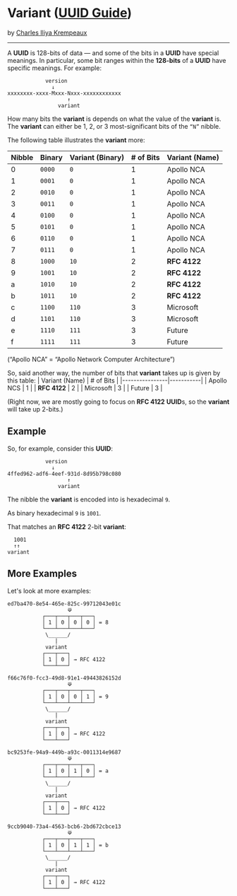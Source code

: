 # Variant ([UUID Guide](../../README.md))

by [Charles Iliya Krempeaux](http://changelog.ca/)

---

A **UUID** is 128-bits of data — and some of the bits in a **UUID** have special meanings.
In particular, some bit ranges within the **128-bits** of a **UUID** have specific meanings. For example:

```
            version
              ↓
xxxxxxxx-xxxx-Mxxx-Nxxx-xxxxxxxxxxxx
                   ↑
                variant
```

How many bits the **variant** is depends on what the  value of the **variant** is.
The **variant** can either be 1, 2, or 3 most-significant bits of the `“N”` nibble.

The following table illustrates the **variant** more:

| Nibble | Binary | Variant (Binary) | # of Bits | Variant (Name) |
|--------|--------|------------------|-----------|----------------|
| 0      | `0000` | `0`              | 1         | Apollo NCA     |
| 1      | `0001` | `0`              | 1         | Apollo NCA     |
| 2      | `0010` | `0`              | 1         | Apollo NCA     |
| 3      | `0011` | `0`              | 1         | Apollo NCA     |
| 4      | `0100` | `0`              | 1         | Apollo NCA     |
| 5      | `0101` | `0`              | 1         | Apollo NCA     |
| 6      | `0110` | `0`              | 1         | Apollo NCA     |
| 7      | `0111` | `0`              | 1         | Apollo NCA     |
| 8      | `1000` | `10`             | 2         | **RFC 4122**   |
| 9      | `1001` | `10`             | 2         | **RFC 4122**   |
| a      | `1010` | `10`             | 2         | **RFC 4122**   |
| b      | `1011` | `10`             | 2         | **RFC 4122**   |
| c      | `1100` | `110`            | 3         | Microsoft      |
| d      | `1101` | `110`            | 3         | Microsoft      |
| e      | `1110` | `111`            | 3         | Future         |
| f      | `1111` | `111`            | 3         | Future         |

(“Apollo NCA” = “Apollo Network Computer Architecture”)

So, said another way, the number of bits that **variant** takes up is given by this table:
| Variant (Name) | # of Bits |
|----------------|-----------|
| Apollo NCS     | 1         |
| **RFC 4122**   | 2         |
| Microsoft      | 3         |
| Future         | 3         |

(Right now, we are mostly going to focus on **RFC 4122** **UUID**s, so the **variant** will take up 2-bits.)

## Example

So, for example, consider this **UUID**:
```
            version
              ↓
4ffed962-adf6-4eef-931d-8d95b798c080
                   ↑
                variant
``` 

The nibble the **variant** is encoded into is hexadecimal `9`.

As binary hexadecimal `9` is `1001`.

That matches an **RFC 4122** 2-bit **variant**:
```
  1001
  ↑↑
variant

```

## More Examples

Let's look at more examples:
```
ed7ba470-8e54-465e-825c-99712043e01c
                   ⟱
           ┌───┬───┬───┬───┐
           │ 1 │ 0 │ 0 │ 0 │ = 8
           └───┴───┴───┴───┘
            \______/
               |
            variant
           ┌───┬───┐
           │ 1 │ 0 │ ⇝ RFC 4122
           └───┴───┘
```
```
f66c76f0-fcc3-49d8-91e1-49443826152d
                   ⟱
           ┌───┬───┬───┬───┐
           │ 1 │ 0 │ 0 │ 1 │ = 9
           └───┴───┴───┴───┘
            \______/
               |
            variant
           ┌───┬───┐
           │ 1 │ 0 │ ⇝ RFC 4122
           └───┴───┘
```
```
bc9253fe-94a9-449b-a93c-0011314e9687
                   ⟱
           ┌───┬───┬───┬───┐
           │ 1 │ 0 │ 1 │ 0 │ = a
           └───┴───┴───┴───┘
            \______/
               |
            variant
           ┌───┬───┐
           │ 1 │ 0 │ ⇝ RFC 4122
           └───┴───┘
```
```
9ccb9040-73a4-4563-bcb6-2bd672cbce13
                   ⟱
           ┌───┬───┬───┬───┐
           │ 1 │ 0 │ 1 │ 1 │ = b
           └───┴───┴───┴───┘
            \______/
               |
            variant
           ┌───┬───┐
           │ 1 │ 0 │ ⇝ RFC 4122
           └───┴───┘
```

